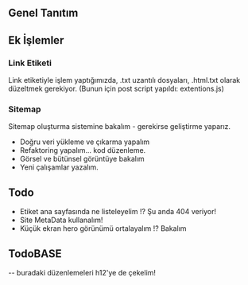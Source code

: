## Genel Tanıtım

## Ek İşlemler

### Link Etiketi

Link etiketiyle işlem yaptığımızda, .txt uzantılı dosyaları, .html.txt olarak düzeltmek gerekiyor.
(Bunun için post script yapıldı: extentions.js)

### Sitemap

Sitemap oluşturma sistemine bakalım - gerekirse geliştirme yaparız.

- Doğru veri yükleme ve çıkarma yapalım
- Refaktoring yapalım... kod düzenleme.
- Görsel ve bütünsel görüntüye bakalım
- Yeni çalışamlar yazalım.

## Todo

- Etiket ana sayfasında ne listeleyelim !? Şu anda 404 veriyor!
- Site MetaData kullanalım!
- Küçük ekran hero görünümü ortalayalım !? Bakalım

## TodoBASE

-- buradaki düzenlemeleri h12'ye de çekelim!
